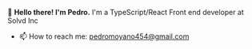 
👋 **Hello there! I'm Pedro.** I'm a TypeScript/React Front end developer at Solvd Inc
- 📫 How to reach me: pedromoyano454@gmail.com


